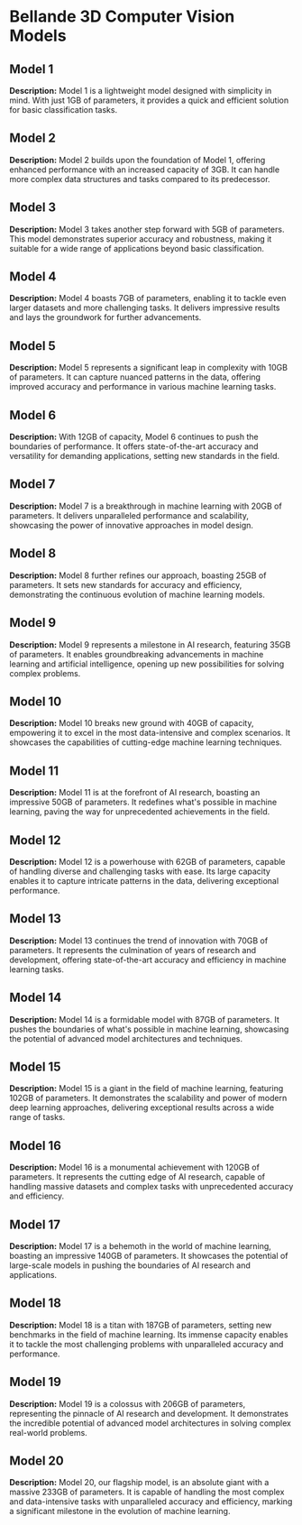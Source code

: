 # Bellande 3D Computer Vision Models

## Model 1
**Description:** Model 1 is a lightweight model designed with simplicity in mind. With just 1GB of parameters, it provides a quick and efficient solution for basic classification tasks.

## Model 2
**Description:** Model 2 builds upon the foundation of Model 1, offering enhanced performance with an increased capacity of 3GB. It can handle more complex data structures and tasks compared to its predecessor.

## Model 3
**Description:** Model 3 takes another step forward with 5GB of parameters. This model demonstrates superior accuracy and robustness, making it suitable for a wide range of applications beyond basic classification.

## Model 4
**Description:** Model 4 boasts 7GB of parameters, enabling it to tackle even larger datasets and more challenging tasks. It delivers impressive results and lays the groundwork for further advancements.

## Model 5
**Description:** Model 5 represents a significant leap in complexity with 10GB of parameters. It can capture nuanced patterns in the data, offering improved accuracy and performance in various machine learning tasks.

## Model 6
**Description:** With 12GB of capacity, Model 6 continues to push the boundaries of performance. It offers state-of-the-art accuracy and versatility for demanding applications, setting new standards in the field.

## Model 7
**Description:** Model 7 is a breakthrough in machine learning with 20GB of parameters. It delivers unparalleled performance and scalability, showcasing the power of innovative approaches in model design.

## Model 8
**Description:** Model 8 further refines our approach, boasting 25GB of parameters. It sets new standards for accuracy and efficiency, demonstrating the continuous evolution of machine learning models.

## Model 9
**Description:** Model 9 represents a milestone in AI research, featuring 35GB of parameters. It enables groundbreaking advancements in machine learning and artificial intelligence, opening up new possibilities for solving complex problems.

## Model 10
**Description:** Model 10 breaks new ground with 40GB of capacity, empowering it to excel in the most data-intensive and complex scenarios. It showcases the capabilities of cutting-edge machine learning techniques.

## Model 11
**Description:** Model 11 is at the forefront of AI research, boasting an impressive 50GB of parameters. It redefines what's possible in machine learning, paving the way for unprecedented achievements in the field.

## Model 12
**Description:** Model 12 is a powerhouse with 62GB of parameters, capable of handling diverse and challenging tasks with ease. Its large capacity enables it to capture intricate patterns in the data, delivering exceptional performance.

## Model 13
**Description:** Model 13 continues the trend of innovation with 70GB of parameters. It represents the culmination of years of research and development, offering state-of-the-art accuracy and efficiency in machine learning tasks.

## Model 14
**Description:** Model 14 is a formidable model with 87GB of parameters. It pushes the boundaries of what's possible in machine learning, showcasing the potential of advanced model architectures and techniques.

## Model 15
**Description:** Model 15 is a giant in the field of machine learning, featuring 102GB of parameters. It demonstrates the scalability and power of modern deep learning approaches, delivering exceptional results across a wide range of tasks.

## Model 16
**Description:** Model 16 is a monumental achievement with 120GB of parameters. It represents the cutting edge of AI research, capable of handling massive datasets and complex tasks with unprecedented accuracy and efficiency.

## Model 17
**Description:** Model 17 is a behemoth in the world of machine learning, boasting an impressive 140GB of parameters. It showcases the potential of large-scale models in pushing the boundaries of AI research and applications.

## Model 18
**Description:** Model 18 is a titan with 187GB of parameters, setting new benchmarks in the field of machine learning. Its immense capacity enables it to tackle the most challenging problems with unparalleled accuracy and performance.

## Model 19
**Description:** Model 19 is a colossus with 206GB of parameters, representing the pinnacle of AI research and development. It demonstrates the incredible potential of advanced model architectures in solving complex real-world problems.

## Model 20
**Description:** Model 20, our flagship model, is an absolute giant with a massive 233GB of parameters. It is capable of handling the most complex and data-intensive tasks with unparalleled accuracy and efficiency, marking a significant milestone in the evolution of machine learning.
